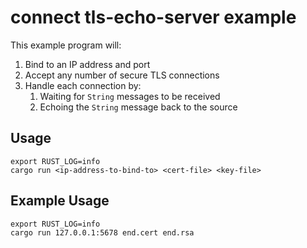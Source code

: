 # connect tls-echo-server example

This example program will:

1. Bind to an IP address and port
2. Accept any number of secure TLS connections
3. Handle each connection by:
    1. Waiting for `String` messages to be received
    2. Echoing the `String` message back to the source

## Usage

```
export RUST_LOG=info
cargo run <ip-address-to-bind-to> <cert-file> <key-file>
```

## Example Usage

```
export RUST_LOG=info
cargo run 127.0.0.1:5678 end.cert end.rsa
```